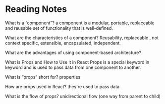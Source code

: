 # Reading Notes
What is a “component”? 
a component is a modular, portable, replaceable and reusable set of functionality that is well-defined.

What are the characteristics of a component?
Reusability, replaceable , not context specific, estensible, encapsulated, independent.

What are the advantages of using component-based architecture?

What is Props and How to Use it in React
Props is a special keyword in keyword and is used to pass data from one component to another.

What is “props” short for?
properties

How are props used in React?
they're used to pass data

What is the flow of props?
unidirectional flow (one way from parent to child)
